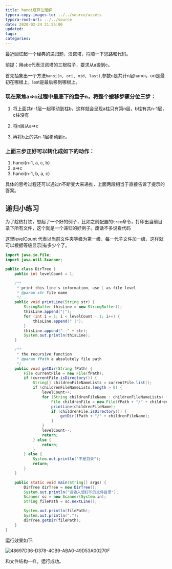 ```yaml
---
title: hanoi塔算法理解
typora-copy-images-to: ../../source/assets
typora-root-url: ../../source
date: 2020-02-24 21:55:06
updated:
tags:
categories:
---
```


最近回忆起一个经典的递归题，汉诺塔，捋顺一下思路和代码。

前提：用abc代表汉诺塔的三根柱子，要求从a搬到c。

首先抽象出一个方法`hanoi(n, ori, mid, last)`,参数n是共计n层hanoi，ori是最初在哪根上，last是最后移到哪根上。

<!--more-->

### 现在聚焦a=>c过程中最底下的盘子n，将整个搬移步骤分位三步：

1. 将上面共n-1层一起移动到柱b，这样就会呈现a柱只有第n层，b柱有共n-1层，c柱没有
2. 将n层从a=>c

3. 再将b上的共n-1层移动到c。

### 上面三步正好可以转化成如下的动作：

1. hanoi(n-1, a, c, b)
2. a=>c
3. hanoi(n-1, b, a, c)

具体的思考过程还可以通过n不断变大来递推，上面两段相当于直接告诉了提示的答案。

## 递归小练习

为了趁热打铁，想起了一个好的例子，比如之前配置的`tree`命令，打印出当前目录下所有文件，这个就是一个递归的好例子。废话不多说看代码

这里levelCount 代表以当前文件夹等级为第一级，每一代子文件加一级，这样就可以根据等级显示|有多少个了。

```java
import java.io.File;
import java.util.Scanner;

public class DirTree {
    public int levelCount = 1;

    /**
     * print this line's information, use | as file level
     * @param str file name
     */
    public void printLine(String str) {
        StringBuffer thisLine = new StringBuffer();
        thisLine.append("|");
        for (int i = 1; i < levelCount - 1; i++) {
            thisLine.append(" |");
        }
        thisLine.append("--" + str);
        System.out.println(thisLine);
    }

    /**
     * the recursive function
     * @param fPath a absolutely file path
     */
    public void getDir(String fPath) {
        File currentFile = new File(fPath);
        if (currentFile.isDirectory()) {
            String[] childrenFileNameLists = currentFile.list();
            if (childrenFileNameLists.length > 0) {
                levelCount++;
                for (String childrenFileName : childrenFileNameLists) {
                    File childrenFile = new File(fPath + "/" + childrenFileName);
                    printLine(childrenFileName);
                    if (childrenFile.isDirectory()) {
                        getDir(fPath + "/" + childrenFileName);
                    }
                }
                levelCount--;
                return;
            } else {
                return;
            }
        } else {
            System.out.println("不是目录");
            return;
        }
    }

    public static void main(String[] args) {
        DirTree dirTree = new DirTree();
        System.out.println("请输入想打印的文件目录");
        Scanner sc = new Scanner(System.in);
        String filePath = sc.nextLine();

        System.out.println(filePath);
        System.out.println(".");
        dirTree.getDir(filePath);
    }
}
```

运行效果如下:

![48697D36-D378-4CB9-ABA0-49D53A00270F](/assets/48697D36-D378-4CB9-ABA0-49D53A00270F.png)

和文件结构一样，运行成功。